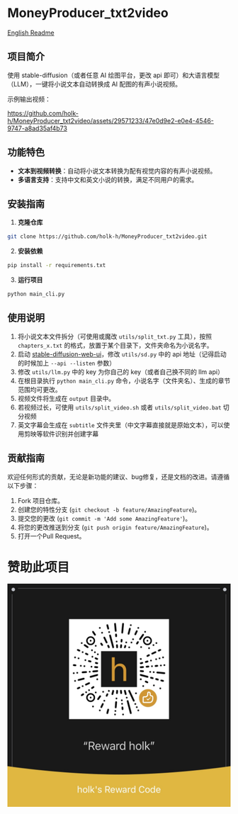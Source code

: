 # MoneyProducer_txt2video

[English Readme](resource/readme_english.md)

## 项目简介

使用 stable-diffusion（或者任意 AI 绘图平台，更改 api 即可）和大语言模型（LLM），一键将小说文本自动转换成 AI 配图的有声小说视频。

示例输出视频：


https://github.com/holk-h/MoneyProducer_txt2video/assets/29571233/47e0d9e2-e0e4-4546-9747-a8ad35af4b73



## 功能特色

- **文本到视频转换**：自动将小说文本转换为配有视觉内容的有声小说视频。
- **多语言支持**：支持中文和英文小说的转换，满足不同用户的需求。

## 安装指南

1. **克隆仓库**

```bash
git clone https://github.com/holk-h/MoneyProducer_txt2video.git
```

2. **安装依赖**

```bash
pip install -r requirements.txt
```

3. **运行项目**

```bash
python main_cli.py
```

## 使用说明

1. 将小说文本文件拆分（可使用或魔改 `utils/split_txt.py` 工具），按照 `chapters_x.txt` 的格式，放置于某个目录下，文件夹命名为小说名字。
2. 启动 [stable-diffusion-web-ui](https://github.com/AUTOMATIC1111/stable-diffusion-webui)，修改 `utils/sd.py` 中的 api 地址（记得启动的时候加上 `--api --listen` 参数）
3. 修改 `utils/llm.py` 中的 key 为你自己的 key（或者自己换不同的 llm api）
4. 在根目录执行 `python main_cli.py` 命令，小说名字（文件夹名）、生成的章节范围均可更改。
5. 视频文件将生成在 `output` 目录中。
6. 若视频过长，可使用 `utils/split_video.sh` 或者 `utils/split_video.bat` 切分视频
7. 英文字幕会生成在 `subtitle` 文件夹里（中文字幕直接就是原始文本），可以使用剪映等软件识别并创建字幕

## 贡献指南

欢迎任何形式的贡献，无论是新功能的建议、bug修复，还是文档的改进。请遵循以下步骤：

1. Fork 项目仓库。
2. 创建您的特性分支 (`git checkout -b feature/AmazingFeature`)。
3. 提交您的更改 (`git commit -m 'Add some AmazingFeature'`)。
4. 将您的更改推送到分支 (`git push origin feature/AmazingFeature`)。
5. 打开一个Pull Request。

# 赞助此项目
![reward](resource/reward.jpg)
